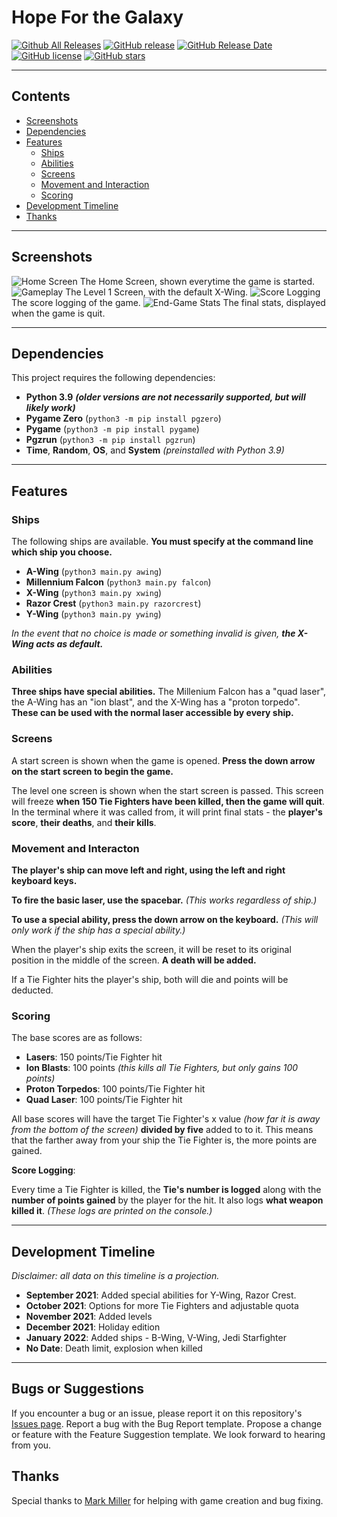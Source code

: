 # Hope For the Galaxy

[![Github All Releases](https://img.shields.io/github/downloads/peternielsen112/hopeforthegalaxy/total.svg)](https://github.com/peternielsen112/hopeforthegalaxy/releases)
[![GitHub release](https://img.shields.io/github/release/peternielsen112/hopeforthegalaxy/all.svg)](https://github.com/peternielsen112/hopeforthegalaxy/releases)
[![GitHub Release Date](https://img.shields.io/github/release-date-pre/peternielsen112/hopeforthegalaxy.svg)](https://github.com/peternielsen112/hopeforthegalaxy/releases)
[![GitHub license](https://img.shields.io/github/license/peternielsen112/hopeforthegalaxy)](https://github.com/peternielsen112/hopeforthegalaxy/blob/main/LICENSE)
[![GitHub stars](https://img.shields.io/github/stars/peternielsen112/hopeforthegalaxy.svg)](https://github.com/peternielsen112/hopeforthegalaxy/stargazers)

---

## Contents
- [Screenshots](#screenshots)
- [Dependencies](#dependencies)
- [Features](#features)
  - [Ships](#ships)
  - [Abilities](#abilities)
  - [Screens](#screens)
  - [Movement and Interaction](#movement-and-interaction)
  - [Scoring](#scoring)
- [Development Timeline](#development-timeline)
- [Thanks](#thanks)

---

## Screenshots
![Home Screen](./screenshots/home.png)
The Home Screen, shown everytime the game is started.
![Gameplay](./screenshots/gameplay.png)
The Level 1 Screen, with the default X-Wing.
![Score Logging](./screenshots/logging.png)
The score logging of the game.
![End-Game Stats](./screenshots/finalstats.png)
The final stats, displayed when the game is quit.

---

## Dependencies

This project requires the following dependencies:
- **Python 3.9** ***(older versions are not necessarily supported, but will likely work)***
- **Pygame Zero** (`python3 -m pip install pgzero`)
- **Pygame** (`python3 -m pip install pygame`)
- **Pgzrun** (`python3 -m pip install pgzrun`)
- **Time**, **Random**, **OS**, and **System** *(preinstalled with Python 3.9)*

---

## Features


### Ships
The following ships are available. **You must specify at the command line which ship you choose.**
  - **A-Wing** (`python3 main.py awing`)
  - **Millennium Falcon** (`python3 main.py falcon`)
  - **X-Wing** (`python3 main.py xwing`)
  - **Razor Crest** (`python3 main.py razorcrest`)
  - **Y-Wing** (`python3 main.py ywing`)

*In the event that no choice is made or something invalid is given, **the X-Wing acts as default.***

### Abilities
**Three ships have special abilities.** The Millenium Falcon has a "quad laser", the A-Wing has an "ion blast", and the X-Wing has a "proton torpedo". **These can be used with the normal laser accessible by every ship.**

### Screens

A start screen is shown when the game is opened. **Press the down arrow on the start screen to begin the game.**

The level one screen is shown when the start screen is passed. This screen will freeze **when 150 Tie Fighters have been killed, then the game will quit**. In the terminal where it was called from, it will print final stats - the **player's score**, **their deaths**, and **their kills**.

### Movement and Interacton

**The player's ship can move left and right, using the left and right keyboard keys.**

**To fire the basic laser, use the spacebar.** *(This works regardless of ship.)*

**To use a special ability, press the down arrow on the keyboard.** *(This will only work if the ship has a special ability.)*

When the player's ship exits the screen, it will be reset to its original position in the middle of the screen. **A death will be added.**

If a Tie Fighter hits the player's ship, both will die and points will be deducted.

### Scoring
The base scores are as follows:
- **Lasers**: 150 points/Tie Fighter hit
- **Ion Blasts**: 100 points *(this kills all Tie Fighters, but only gains 100 points)*
- **Proton Torpedos**: 100 points/Tie Fighter hit
- **Quad Laser**: 100 points/Tie Fighter hit

All base scores will have the target Tie Fighter's x value *(how far it is away from the bottom of the screen)* **divided by five** added to to it. This means that the farther away from your ship the Tie Fighter is, the more points are gained.

**Score Logging**:

Every time a Tie Fighter is killed, the **Tie's number is logged** along with the **number of points gained** by the player for the hit. It also logs **what weapon killed it**. *(These logs are printed on the console.)*

---

## Development Timeline
*Disclaimer: all data on this timeline is a projection.*

- **September 2021**: Added special abilities for Y-Wing, Razor Crest.
- **October 2021**: Options for more Tie Fighters and adjustable quota
- **November 2021**: Added levels
- **December 2021**: Holiday edition
- **January 2022**: Added ships - B-Wing, V-Wing, Jedi Starfighter
- **No Date**: Death limit, explosion when killed

---

## Bugs or Suggestions

If you encounter a bug or an issue, please report it on this repository's [Issues page](https://github.com/peternielsen112/hopeforthegalaxy/issues). Report a bug with the Bug Report template. Propose a change or feature with the Feature Suggestion template. We look forward to hearing from you.

## Thanks
Special thanks to [Mark Miller](https://github.com/markmillr) for helping with game creation and bug fixing.